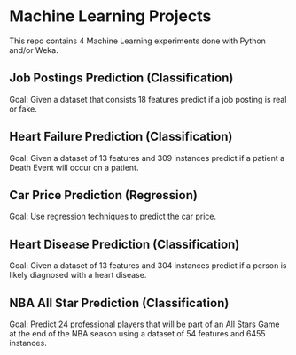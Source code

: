 # Machine Learning Projects

This repo contains 4 Machine Learning experiments done with Python and/or Weka.

## Job Postings Prediction (Classification)

Goal: Given a dataset that consists 18 features predict if a job posting
is real or fake.

## Heart Failure Prediction (Classification)

Goal: Given a dataset of 13 features and 309 instances predict if a patient a Death Event will occur on a patient.

## Car Price Prediction (Regression)

Goal: Use regression techniques to predict the car price.

## Heart Disease Prediction (Classification)

Goal: Given a dataset of 13 features and 304 instances predict if a person is likely diagnosed with a heart disease.

## NBA All Star Prediction (Classification)

Goal: Predict 24 professional players that will be part of an All Stars Game at the end of the NBA season using a dataset of 54 features and 
6455 instances.